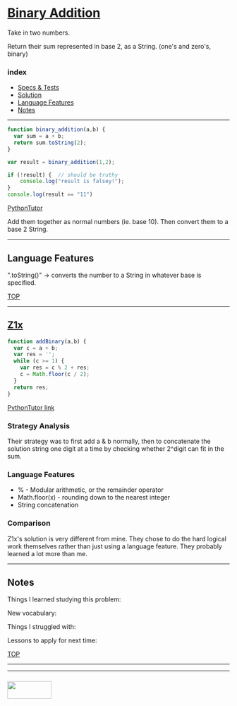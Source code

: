 # [Binary Addition](https://www.codewars.com/kata/binary-addition)

Take in two numbers.

Return their sum represented in base 2, as a String. (one's and zero's, binary)

### index
* [Specs & Tests](#specs-tests)
* [Solution](#solution)
* [Language Features](#language-features)
* [Notes](#notes)

___

```js 
function binary_addition(a,b) {
  var sum = a + b;
  return sum.toString(2);
}

var result = binary_addition(1,2);

if (!result) { 	// should be truthy
	console.log("result is falsey!");
}
console.log(result == "11")

```
[PythonTutor](https://goo.gl/kAsDVH)

Add them together as normal numbers (ie. base 10).  Then convert them to a base 2 String.

___

## Language Features


".toString()" -> converts the number to a String in whatever base is specified.

[TOP](#binary-addition)

___

## [Z1x](https://www.codewars.com/users/Z1x)

```js
function addBinary(a,b) {
  var c = a + b;
  var res = '';
  while (c >= 1) {
    var res = c % 2 + res;
    c = Math.floor(c / 2);
  }
  return res;
}
```

[PythonTutor link](https://goo.gl/YAnrzz)


### Strategy Analysis

Their strategy was to first add a & b normally, then to concatenate the solution string one digit at a time by checking whether 2^digit can fit in the sum.

### Language Features

* % - Modular arithmetic, or the remainder operator
* Math.floor(x) - rounding down to the nearest integer
* String concatenation

### Comparison

Z1x's solution is very different from mine.  They chose to do the hard logical work themselves rather than just using a language feature.  They probably learned a lot more than me.


___

## Notes

Things I learned studying this problem:


New vocabulary:


Things I struggled with:


Lessons to apply for next time:



[TOP](#binary-addition)

___
___
### <a href="http://elewa.education/blog" target="_blank"><img src="https://user-images.githubusercontent.com/18554853/34921062-506450ae-f97d-11e7-875f-6feeb26ad72d.png" width="100" height="40"/></a>

